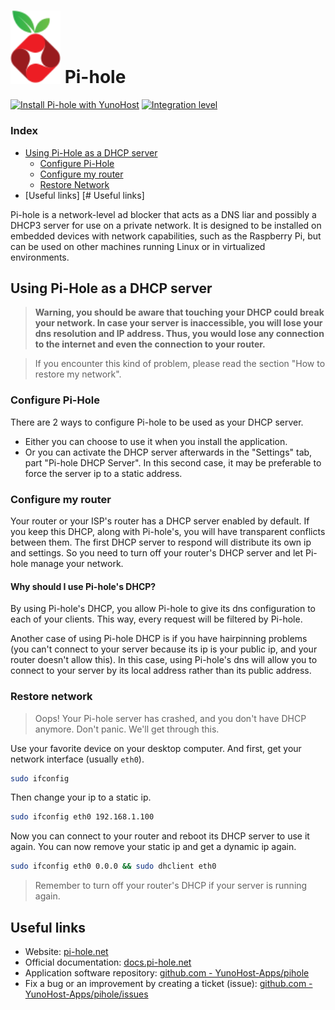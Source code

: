 # <img src="/images/pihole_logo.png" width="80px" alt="Pi-hole's logo"> Pi-hole

[![Install Pi-hole with YunoHost](https://install-app.yunohost.org/install-with-yunohost.png)](https://install-app.yunohost.org/?app=pihole) [![Integration level](https://dash.yunohost.org/integration/pihole.svg)](https://dash.yunohost.org/appci/app/pihole)

### Index

- [Using Pi-Hole as a DHCP server](#using-pi-hole-as-a-dhcp-server)
  - [Configure Pi-Hole](#configure-pi-hole)
  - [Configure my router](#configure-my-router)
  - [Restore Network](#restore-network)
- [Useful links] [# Useful links]

Pi-hole is a network-level ad blocker that acts as a DNS liar and possibly a DHCP3 server for use on a private network. It is designed to be installed on embedded devices with network capabilities, such as the Raspberry Pi, but can be used on other machines running Linux or in virtualized environments.

## Using Pi-Hole as a DHCP server

> **Warning, you should be aware that touching your DHCP could break your network.
In case your server is inaccessible, you will lose your dns resolution and IP address.
Thus, you would lose any connection to the internet and even the connection to your router.**

> If you encounter this kind of problem, please read the section "How to restore my network".

### Configure Pi-Hole

There are 2 ways to configure Pi-hole to be used as your DHCP server.
- Either you can choose to use it when you install the application.
- Or you can activate the DHCP server afterwards in the "Settings" tab, part "Pi-hole DHCP Server".
In this second case, it may be preferable to force the server ip to a static address.

### Configure my router

Your router or your ISP's router has a DHCP server enabled by default.
If you keep this DHCP, along with Pi-hole's, you will have transparent conflicts between them.
The first DHCP server to respond will distribute its own ip and settings.
So you need to turn off your router's DHCP server and let Pi-hole manage your network.

#### Why should I use Pi-hole's DHCP?

By using Pi-hole's DHCP, you allow Pi-hole to give its dns configuration to each of your clients. This way, every request will be filtered by Pi-hole.

Another case of using Pi-hole DHCP is if you have hairpinning problems (you can't connect to your server because its ip is your public ip, and your router doesn't allow this).
In this case, using Pi-hole's dns will allow you to connect to your server by its local address rather than its public address.

### Restore network

> Oops!
Your Pi-hole server has crashed, and you don't have DHCP anymore.
Don't panic. We'll get through this.

Use your favorite device on your desktop computer.
And first, get your network interface (usually `eth0`).
```bash
sudo ifconfig
```

Then change your ip to a static ip.
```bash
sudo ifconfig eth0 192.168.1.100
```

Now you can connect to your router and reboot its DHCP server to use it again.
You can now remove your static ip and get a dynamic ip again.
```bash
sudo ifconfig eth0 0.0.0 && sudo dhclient eth0
```

> Remember to turn off your router's DHCP if your server is running again.

## Useful links

+ Website: [pi-hole.net](https://pi-hole.net)
+ Official documentation: [docs.pi-hole.net](https://docs.pi-hole.net/)
+ Application software repository: [github.com - YunoHost-Apps/pihole](https://github.com/YunoHost-Apps/pihole_ynh)
+ Fix a bug or an improvement by creating a ticket (issue): [github.com - YunoHost-Apps/pihole/issues](https://github.com/YunoHost-Apps/pihole_ynh/issues)
